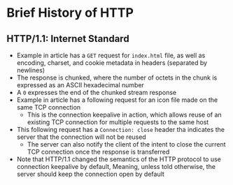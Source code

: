 # Brief History of HTTP

## HTTP/1.1: Internet Standard

* Example in article has a `GET` request for `index.html` file, as well as encoding, charset, and cookie metadata in headers (separated by newlines)
* The response is chunked, where the number of octets in the chunk is expressed as an ASCII hexadecimal number
* A `0` expresses the end of the chunked stream response
* Example in article has a following request for an icon file made on the same TCP connection
  * This is the connection keepalive in action, which allows reuse of an existing TCP connection for multiple requests to the same host
* This following request has a `Connection: close` header tha indicates the server that the connection will not be reused
  * The server can also notify the client of the intent to close the current TCP connection once the response is transferred
* Note that HTTP/1.1 changed the semantics of the HTTP protocol to use connection keepalive by default, Meaning, unless told otherwise, the server should keep the connection open by default
